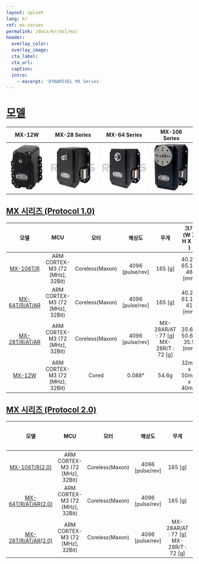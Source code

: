 ```yaml
---
layout: splash
lang: kr
ref: mx-series
permalink: /docs/kr/dxl/mx/
header:
  overlay_color:
  overlay_image:
  cta_label:
  cta_url:
  caption:
  intro:
    - excerpt: 'DYNAMIXEL MX Series'
---
```



# [모델](#모델)

|                    MX-12W                    |                  MX-28 Series                  |                  MX-64 Series                  |                 MX-106 Series                  |
|:--------------------------------------------:|:----------------------------------------------:|:----------------------------------------------:|:----------------------------------------------:|
| ![](/assets/images/dxl/mx/mx-12_product.jpg) | ![](/assets/images/dxl/mx/mx-28ar_product.jpg) | ![](/assets/images/dxl/mx/mx-64ar_product.png) | ![](/assets/images/dxl/mx/mx-106t_product.jpg) |

## [MX 시리즈 (Protocol 1.0)](#mx-시리즈-protocol-1.0)

|       모델       |               MCU               |      모터       |      해상도      |                   무게                   |    크기 (W X H X D )    | 기어비  |                  사용 전압                  |
|:----------------:|:-------------------------------:|:---------------:|:----------------:|:----------------------------------------:|:-----------------------:|:-------:|:-------------------------------------------:|
|   [MX-106T/R]    | ARM CORTEX-M3 (72 \[MHz], 32Bit) | Coreless(Maxon) | 4096 \[pulse/rev] |                 165 \[g]                  |  40.2 x 65.1 x 46 \[mm]  | 225 : 1 | 10.0 ~ 14.8 \[V]<br>(Recommended : 12.0 \[V]) |
| [MX-64T/R/AT/AR] | ARM CORTEX-M3 (72 \[MHz], 32Bit) | Coreless(Maxon) | 4096 \[pulse/rev] |                 165 \[g]                  |  40.2 x 61.1 x 41 \[mm]  | 200 : 1 | 10.0 ~ 14.8 \[V]<br>(Recommended : 12.0 \[V]) |
| [MX-28T/R/AT/AR] | ARM CORTEX-M3 (72 \[MHz], 32Bit) | Coreless(Maxon) | 4096 \[pulse/rev] | MX-28AR/AT : 77 \[g]<br>MX-28R/T : 72 \[g] | 35.6 x 50.6 x 35.5 \[mm] | 193 : 1 | 10.0 ~ 14.8 \[V]<br>(Recommended : 12.0 \[V]) |
|     [MX-12W]     | ARM CORTEX-M3 (72 \[MHz], 32Bit) |      Cored      |    0.088&deg;    |                  54.6g                   |   32mm x 50mm x 40mm    | 32 : 1  | 10.0 ~ 14.8 \[V]<br>(Recommended : 12.0 \[V]) |

## [MX 시리즈 (Protocol 2.0)](#mx-시리즈-protocol-2.0)

|         모델          |               MCU               |      모터       |      해상도      |                   무게                   |    크기 (W X H X D )    | 기어비  |                  사용 전압                  |
|:---------------------:|:-------------------------------:|:---------------:|:----------------:|:----------------------------------------:|:-----------------------:|:-------:|:-------------------------------------------:|
|   [MX-106T/R(2.0)]    | ARM CORTEX-M3 (72 \[MHz], 32Bit) | Coreless(Maxon) | 4096 \[pulse/rev] |                 165 \[g]                  |  40.2 x 65.1 x 46 \[mm]  | 225 : 1 | 10.0 ~ 14.8 \[V]<br>(Recommended : 12.0 \[V]) |
| [MX-64T/R/AT/AR(2.0)] | ARM CORTEX-M3 (72 \[MHz], 32Bit) | Coreless(Maxon) | 4096 \[pulse/rev] |                 165 \[g]                  |  40.2 x 61.1 x 41 \[mm]  | 200 : 1 | 10.0 ~ 14.8 \[V]<br>(Recommended : 12.0 \[V]) |
| [MX-28T/R/AT/AR(2.0)] | ARM CORTEX-M3 (72 \[MHz], 32Bit) | Coreless(Maxon) | 4096 \[pulse/rev] | MX-28AR/AT : 77 \[g]<br>MX-28R/T : 72 \[g] | 35.6 x 50.6 x 35.5 \[mm] | 193 : 1 | 10.0 ~ 14.8 \[V]<br>(Recommended : 12.0 \[V]) |


[MX-12W]: /docs/kr/dxl/mx/mx-12w/         
[MX-28T/R/AT/AR]: /docs/kr/dxl/mx/mx-28-2/
[MX-64T/R/AT/AR]: /docs/kr/dxl/mx/mx-64/
[MX-106T/R]: /docs/kr/dxl/mx/mx-106/
[MX-28T/R/AT/AR(2.0)]: /docs/kr/dxl/mx/mx-28-2/
[MX-64T/R/AT/AR(2.0)]: /docs/kr/dxl/mx/mx-64-2/
[MX-106T/R(2.0)]: /docs/kr/dxl/mx/mx-106-2/
